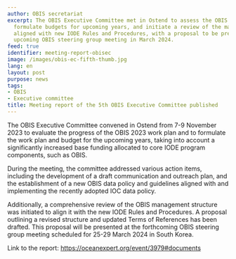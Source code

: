```yaml
---
author: OBIS secretariat
excerpt: The OBIS Executive Committee met in Ostend to assess the OBIS 2023 work plan,
  formulate budgets for upcoming years, and initiate a review of the management structure
  aligned with new IODE Rules and Procedures, with a proposal to be presented at the
  upcoming OBIS steering group meeting in March 2024.
feed: true
identifier: meeting-report-obisec
image: /images/obis-ec-fifth-thumb.jpg
lang: en
layout: post
purpose: news
tags:
- OBIS
- Executive committee
title: Meeting report of the 5th OBIS Executive Committee published
---
```


The OBIS Executive Committee convened in Ostend from 7-9 November 2023 to evaluate the progress of the OBIS 2023 work plan and to formulate the work plan and budget for the upcoming years, taking into account a significantly increased base funding allocated to core IODE program components, such as OBIS.
 
During the meeting, the committee addressed various action items, including the development of a draft communication and outreach plan, and the establishment of a new OBIS data policy and guidelines aligned with and implementing the recently adopted IOC data policy.
 
Additionally, a comprehensive review of the OBIS management structure was initiated to align it with the new IODE Rules and Procedures. A proposal outlining a revised structure and updated Terms of References has been drafted. This proposal will be presented at the forthcoming OBIS steering group meeting scheduled for 25-29 March 2024 in South Korea.
 
Link to the report: https://oceanexpert.org/event/3979#documents